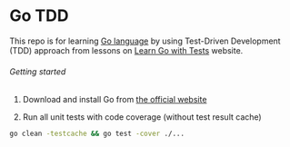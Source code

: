 # Go TDD

This repo is for learning [Go language](https://go.dev/)</u> by using Test-Driven Development (TDD) approach from lessons on [Learn Go with Tests](https://quii.gitbook.io/learn-go-with-tests) website.

###### Getting started

1. Download and install Go from [the official website](https://go.dev/dl/)

2. Run all unit tests with code coverage (without test result cache)

```sh
go clean -testcache && go test -cover ./...
```
